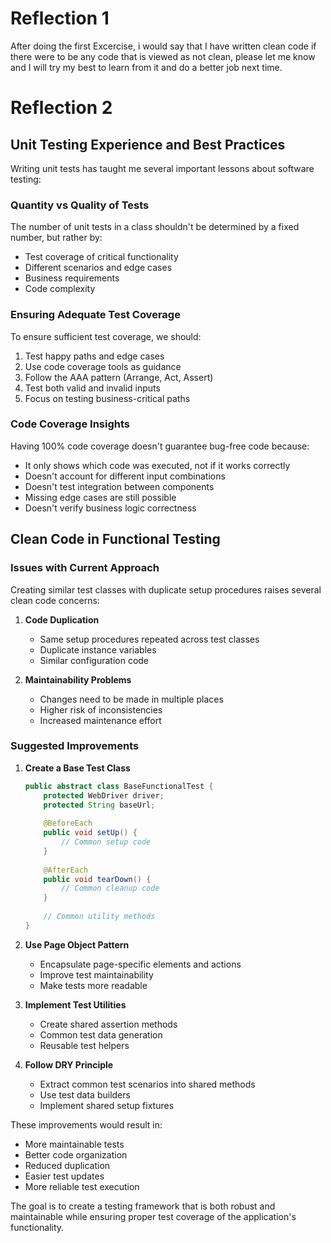 # Reflection 1
After doing the first Excercise, i would say that I have written clean code if there were to be any code that is viewed as not clean, please let me know and I will try my best to learn from it and do a better job next time.


# Reflection 2

## Unit Testing Experience and Best Practices

Writing unit tests has taught me several important lessons about software testing:

### Quantity vs Quality of Tests
The number of unit tests in a class shouldn't be determined by a fixed number, but rather by:
- Test coverage of critical functionality
- Different scenarios and edge cases
- Business requirements
- Code complexity

### Ensuring Adequate Test Coverage

To ensure sufficient test coverage, we should:
1. Test happy paths and edge cases
2. Use code coverage tools as guidance
3. Follow the AAA pattern (Arrange, Act, Assert)
4. Test both valid and invalid inputs
5. Focus on testing business-critical paths

### Code Coverage Insights

Having 100% code coverage doesn't guarantee bug-free code because:
- It only shows which code was executed, not if it works correctly
- Doesn't account for different input combinations
- Doesn't test integration between components
- Missing edge cases are still possible
- Doesn't verify business logic correctness

## Clean Code in Functional Testing

### Issues with Current Approach

Creating similar test classes with duplicate setup procedures raises several clean code concerns:

1. **Code Duplication**
    - Same setup procedures repeated across test classes
    - Duplicate instance variables
    - Similar configuration code

2. **Maintainability Problems**
    - Changes need to be made in multiple places
    - Higher risk of inconsistencies
    - Increased maintenance effort

### Suggested Improvements

1. **Create a Base Test Class**
   ```java
   public abstract class BaseFunctionalTest {
       protected WebDriver driver;
       protected String baseUrl;
       
       @BeforeEach
       public void setUp() {
           // Common setup code
       }
       
       @AfterEach
       public void tearDown() {
           // Common cleanup code
       }
       
       // Common utility methods
   }
   ```

2. **Use Page Object Pattern**
    - Encapsulate page-specific elements and actions
    - Improve test maintainability
    - Make tests more readable

3. **Implement Test Utilities**
    - Create shared assertion methods
    - Common test data generation
    - Reusable test helpers

4. **Follow DRY Principle**
    - Extract common test scenarios into shared methods
    - Use test data builders
    - Implement shared setup fixtures

These improvements would result in:
- More maintainable tests
- Better code organization
- Reduced duplication
- Easier test updates
- More reliable test execution

The goal is to create a testing framework that is both robust and maintainable while ensuring proper test coverage of the application's functionality.